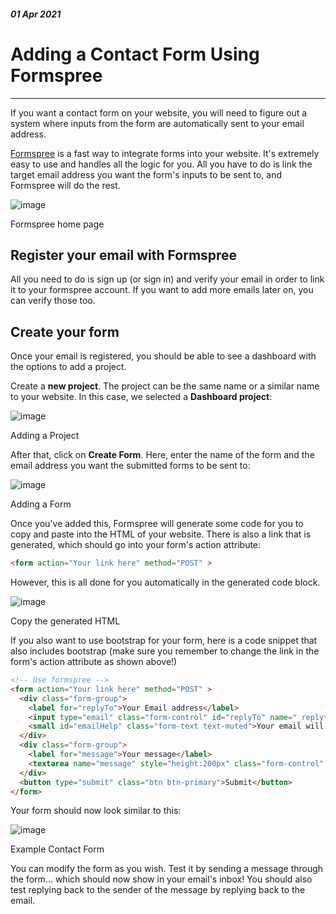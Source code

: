 <div class="article">
<!--- ----------------- -->

##### 01 Apr 2021
# Adding a Contact Form Using Formspree
<hr>

If you want a contact form on your website, you will need to figure out a system where inputs from the form are automatically sent to your email address.

<div class="pb-3"></div>

<a class="cyanLink" href="https://formspree.io/">Formspree</a> is a fast way to integrate forms into your website. It's extremely easy to use and handles all the logic for you. All you have to do is link the target email address you want the form's inputs to be sent to, and Formspree will do the rest.

<div class="pb-3"></div>

<!-- ----------- Image ----------- -->
<div class="image-container">
	<img src="./assets/blog/images/addingAContactFormUsingFormspree/1.jpg" loading="lazy" alt="image" class="image-75"/>
	<div class="image-description"><p>Formspree home page</p></div>
</div>
<!-- ----------------------------- -->

<div class="pb-3"></div>

## **Register your email with Formspree**

<div class="pb-3"></div>

All you need to do is sign up (or sign in) and verify your email in order to link it to your formspree account. If you want to add more emails later on, you can verify those too.

<div class="pb-3"></div>

## **Create your form**

<div class="pb-3"></div>

Once your email is registered, you should be able to see a dashboard with the options to add a project.

<div class="pb-3"></div>

Create a **new project**. The project can be the same name or a similar name to your website. In this case, we selected a **Dashboard project**:

<div class="pb-3"></div>

<!-- ----------- Image ----------- -->
<div class="image-container">
	<img src="./assets/blog/images/addingAContactFormUsingFormspree/2.jpg" loading="lazy" alt="image" class="image-75"/>
	<div class="image-description"><p>Adding a Project</p></div>
</div>
<!-- ----------------------------- -->

<div class="pb-3"></div>

After that, click on **Create Form**. Here, enter the name of the form and the email address you want the submitted forms to be sent to:

<div class="pb-3"></div>

<!-- ----------- Image ----------- -->
<div class="image-container">
	<img src="./assets/blog/images/addingAContactFormUsingFormspree/3.jpg" loading="lazy" alt="image" class="image-75"/>
	<div class="image-description"><p>Adding a Form</p></div>
</div>
<!-- ----------------------------- -->

<div class="pb-3"></div>

Once you've added this, Formspree will generate some code for you to copy and paste into the HTML of your website. There is also a link that is generated, which should go into your form's action attribute:

<div class="pb-3"></div>

<!-- ----------- Code ----------- -->
```HTML
<form action="Your link here" method="POST" >

```
<!-- ----------------------------- -->

<div class="pb-3"></div>

However, this is all done for you automatically in the generated code block.

<div class="pb-3"></div>

<!-- ----------- Image ----------- -->
<div class="image-container">
	<img src="./assets/blog/images/addingAContactFormUsingFormspree/4.jpg" loading="lazy" alt="image" class="image-75"/>
	<div class="image-description"><p>Copy the generated HTML</p></div>
</div>
<!-- ----------------------------- -->

<div class="pb-3"></div>

If you also want to use bootstrap for your form, here is a code snippet that also includes bootstrap (make sure you remember to change the link in the form's action attribute as shown above!)

<div class="pb-3"></div>

<!-- ----------- Code ----------- -->
```HTML
<!-- Use formspree -->
<form action="Your link here" method="POST" >
  <div class="form-group">
    <label for="replyTo">Your Email address</label>
    <input type="email" class="form-control" id="replyTo" name="_replyto" ngModel="reply" aria-describedby="emailHelp" placeholder="test@outlook.com">
    <small id="emailHelp" class="form-text text-muted">Your email will not be shared with anyone else.</small>
  </div>
  <div class="form-group">
    <label for="message">Your message</label>
    <textarea name="message" style="height:200px" class="form-control" id="message" placeholder="Hey there! I'm contacting you because..."></textarea>
  </div>
  <button type="submit" class="btn btn-primary">Submit</button>
</form>

```
<!-- ----------------------------- -->

<div class="pb-3"></div>

Your form should now look similar to this:

<div class="pb-3"></div>

<!-- ----------- Image ----------- -->
<div class="image-container">
	<img src="./assets/blog/images/addingAContactFormUsingFormspree/5.jpg" loading="lazy" alt="image" class="image-75"/>
	<div class="image-description"><p>Example Contact Form</p></div>
</div>
<!-- ----------------------------- -->

<div class="pb-3"></div>

You can modify the form as you wish. Test it by sending a message through the form... which should now show in your email's inbox! You should also test replying back to the sender of the message by replying back to the email. 

<div class="pb-3"></div>

<!--- ----------------- -->
</div>